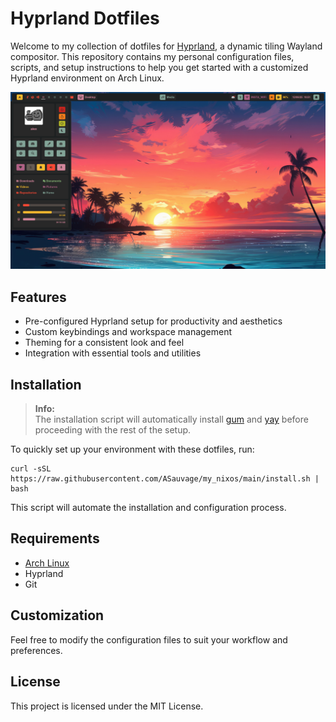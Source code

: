 # Hyprland Dotfiles

Welcome to my collection of dotfiles for [Hyprland](https://github.com/hyprwm/Hyprland), a dynamic tiling Wayland compositor. This repository contains my personal configuration files, scripts, and setup instructions to help you get started with a customized Hyprland environment on Arch Linux.

![Hyprland Screenshot](screenshots/desktop.png)

## Features

- Pre-configured Hyprland setup for productivity and aesthetics
- Custom keybindings and workspace management
- Theming for a consistent look and feel
- Integration with essential tools and utilities

## Installation

> **Info:**  
> The installation script will automatically install [gum](https://github.com/charmbracelet/gum) and [yay](https://github.com/Jguer/yay) before proceeding with the rest of the setup.

To quickly set up your environment with these dotfiles, run:

```shell
curl -sSL https://raw.githubusercontent.com/ASauvage/my_nixos/main/install.sh | bash
```

This script will automate the installation and configuration process.

## Requirements

- [Arch Linux](https://archlinux.org/)
- Hyprland
- Git

## Customization

Feel free to modify the configuration files to suit your workflow and preferences.

## License

This project is licensed under the MIT License.
